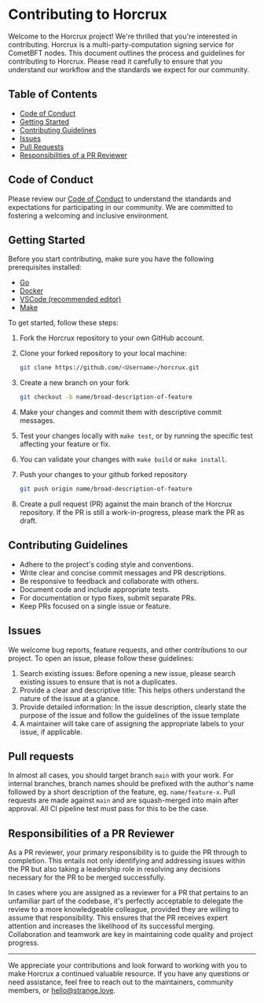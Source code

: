 # Contributing to Horcrux

Welcome to the Horcrux project! We're thrilled that you're interested in contributing. Horcrux is a multi-party-computation signing service for CometBFT nodes. This document outlines the process and guidelines for contributing to Horcrux. Please read it carefully to ensure that you understand our workflow and the standards we expect for our community.

## Table of Contents

- [Code of Conduct](#code-of-conduct)
- [Getting Started](#getting-started)
- [Contributing Guidelines](#contributing-guidelines)
- [Issues](#issues)
- [Pull Requests](#pull-requests)
- [Responsibilities of a PR Reviewer](#responsibilities-of-a-pr-reviewer)

## Code of Conduct

Please review our [Code of Conduct](./CODE_OF_CONDUCT.md) to understand the standards and expectations for participating in our community. We are committed to fostering a welcoming and inclusive environment.

## Getting Started

Before you start contributing, make sure you have the following prerequisites installed:

- [Go](https://golang.org/dl/)
- [Docker](https://www.docker.com/get-started)
- [VSCode (recommended editor)](https://code.visualstudio.com/)
- [Make](https://www.gnu.org/software/make/)

To get started, follow these steps:

1. Fork the Horcrux repository to your own GitHub account.

2. Clone your forked repository to your local machine:

   ```sh
   git clone https://github.com/<Username>/horcrux.git
   ```

3. Create a new branch on your fork

    ```sh
    git checkout -b name/broad-description-of-feature    
    ```

4. Make your changes and commit them with descriptive commit messages.
5. Test your changes locally with `make test`, or by running the specific test affecting your feature or fix.
6. You can validate your changes with `make build` or `make install`.
7. Push your changes to your github forked repository

    ```sh
    git push origin name/broad-description-of-feature
    ```

8. Create a pull request (PR) against the main branch of the Horcrux repository. If the PR is still a work-in-progress, please mark the PR as draft.

## Contributing Guidelines

- Adhere to the project's coding style and conventions.
- Write clear and concise commit messages and PR descriptions.
- Be responsive to feedback and collaborate with others.
- Document code and include appropriate tests.
- For documentation or typo fixes, submit separate PRs.
- Keep PRs focused on a single issue or feature.

## Issues

We welcome bug reports, feature requests, and other contributions to our project. To open an issue, please follow these guidelines:

1) Search existing issues: Before opening a new issue, please search existing issues to ensure that is not a duplicates.
2) Provide a clear and descriptive title: This helps others understand the nature of the issue at a glance.
3) Provide detailed information: In the issue description, clearly state the purpose of the issue and follow the guidelines of the issue template
4) A maintainer will take care of assigning the appropriate labels to your issue, if applicable.

## Pull requests

In almost all cases, you should target branch `main` with your work.
For internal branches, branch names should be prefixed with the author's name followed by a short description of the feature, eg. `name/feature-x`.
Pull requests are made against `main` and are squash-merged into main after approval. All CI pipeline test must pass for this to be the case.

## Responsibilities of a PR Reviewer

As a PR reviewer, your primary responsibility is to guide the PR through to completion. This entails not only identifying and addressing issues within the PR but also taking a leadership role in resolving any decisions necessary for the PR to be merged successfully.

In cases where you are assigned as a reviewer for a PR that pertains to an unfamiliar part of the codebase, it's perfectly acceptable to delegate the review to a more knowledgeable colleague, provided they are willing to assume that responsibility. This ensures that the PR receives expert attention and increases the likelihood of its successful merging. Collaboration and teamwork are key in maintaining code quality and project progress.

---

We appreciate your contributions and look forward to working with you to make Horcrux a continued valuable resource. If you have any questions or need assistance, feel free to reach out to the maintainers, community members, or <hello@strange.love>.
